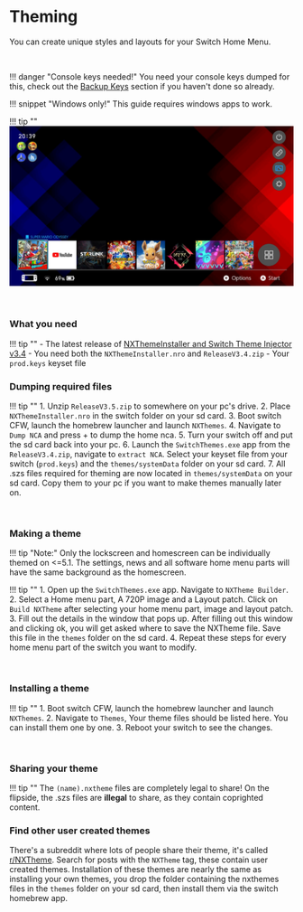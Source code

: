 # Theming

You can create unique styles and layouts for your Switch Home Menu.

&nbsp;

!!! danger "Console keys needed!"
	You need your console keys dumped for this, check out the [Backup Keys](backup_keys.md) section if you haven't done so already.
	
!!! snippet "Windows only!"
	This guide requires windows apps to work.

!!! tip ""
	![ExampleSwitchTheme](../extras/img/switch_theming.jpg)

&nbsp;

### What you need 

!!! tip ""
	- The latest release of [NXThemeInstaller and Switch Theme Injector v3.4](https://github.com/exelix11/SwitchThemeInjector/releases)
		- You need both the `NXThemeInstaller.nro` and `ReleaseV3.4.zip`
	- Your `prod.keys` keyset file

### Dumping required files

!!! tip ""
	1. Unzip `ReleaseV3.5.zip` to somewhere on your pc's drive.
	2. Place `NXThemeInstaller.nro` in the switch folder on your sd card.
	3. Boot switch CFW, launch the homebrew launcher and launch `NXThemes`.
	4. Navigate to `Dump NCA` and press + to dump the home nca.
	5. Turn your switch off and put the sd card back into your pc.
	6. Launch the `SwitchThemes.exe` app from the `ReleaseV3.4.zip`, navigate to `extract NCA`. Select your keyset file from your switch (`prod.keys`) and the `themes/systemData` folder on your sd card.
	7. All .szs files required for theming are now located in `themes/systemData` on your sd card. Copy them to your pc if you want to make themes manually later on.

&nbsp;

### Making a theme

!!! tip "Note:"
	Only the lockscreen and homescreen can be individually themed on <=5.1. The settings, news and all software home menu parts will have the same background as the homescreen.

!!! tip ""
	1. Open up the `SwitchThemes.exe` app. Navigate to `NXTheme Builder`.
	2. Select a Home menu part, A 720P image and a Layout patch. Click on `Build NXTheme` after selecting your home menu part, image and layout patch.
	3. Fill out the details in the window that pops up. After filling out this window and clicking ok, you will get asked where to save the NXTheme file. Save this file in the `themes` folder on the sd card.
	4. Repeat these steps for every home menu part of the switch you want to modify.

&nbsp;
	
### Installing a theme

!!! tip ""
	1. Boot switch CFW, launch the homebrew launcher and launch `NXThemes`.
	2. Navigate to `Themes`, Your theme files should be listed here. You can install them one by one.
	3. Reboot your switch to see the changes.

&nbsp;

### Sharing your theme

!!! tip ""
	The `(name).nxtheme` files are completely legal to share! On the flipside, the .szs files are **illegal** to share, as they contain coprighted content. 


### Find other user created themes
There's a subreddit where lots of people share their theme, it's called [r/NXTheme](https://www.reddit.com/r/NXThemes/). Search for posts with the `NXTheme` tag, these contain user created themes. Installation of these themes are nearly the same as installing your own themes, you drop the folder containing the nxthemes files in the `themes` folder on your sd card, then install them via the switch homebrew app.
